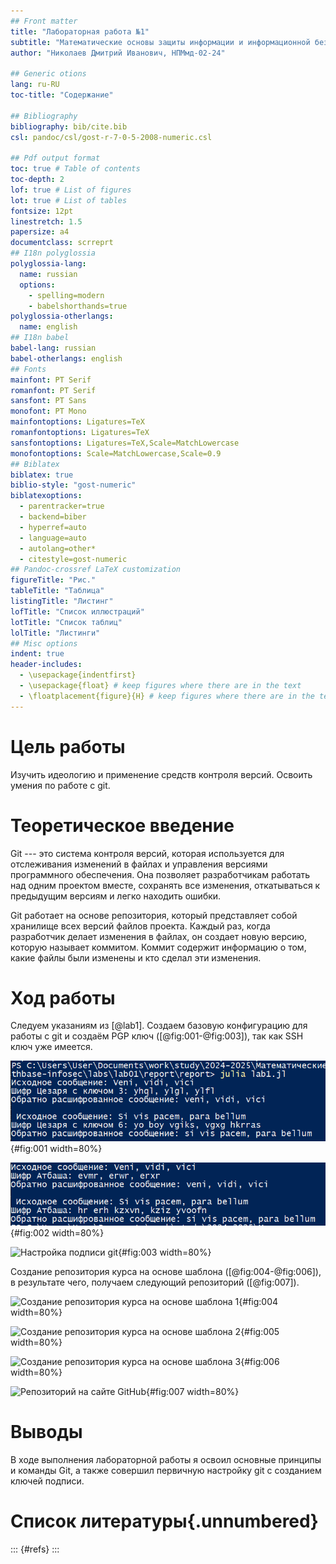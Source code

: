 ```yaml
---
## Front matter
title: "Лабораторная работа №1"
subtitle: "Математические основы защиты информации и информационной безопасности"
author: "Николаев Дмитрий Иванович, НПМмд-02-24"

## Generic otions
lang: ru-RU
toc-title: "Содержание"

## Bibliography
bibliography: bib/cite.bib
csl: pandoc/csl/gost-r-7-0-5-2008-numeric.csl

## Pdf output format
toc: true # Table of contents
toc-depth: 2
lof: true # List of figures
lot: true # List of tables
fontsize: 12pt
linestretch: 1.5
papersize: a4
documentclass: scrreprt
## I18n polyglossia
polyglossia-lang:
  name: russian
  options:
	- spelling=modern
	- babelshorthands=true
polyglossia-otherlangs:
  name: english
## I18n babel
babel-lang: russian
babel-otherlangs: english
## Fonts
mainfont: PT Serif
romanfont: PT Serif
sansfont: PT Sans
monofont: PT Mono
mainfontoptions: Ligatures=TeX
romanfontoptions: Ligatures=TeX
sansfontoptions: Ligatures=TeX,Scale=MatchLowercase
monofontoptions: Scale=MatchLowercase,Scale=0.9
## Biblatex
biblatex: true
biblio-style: "gost-numeric"
biblatexoptions:
  - parentracker=true
  - backend=biber
  - hyperref=auto
  - language=auto
  - autolang=other*
  - citestyle=gost-numeric
## Pandoc-crossref LaTeX customization
figureTitle: "Рис."
tableTitle: "Таблица"
listingTitle: "Листинг"
lofTitle: "Список иллюстраций"
lotTitle: "Список таблиц"
lolTitle: "Листинги"
## Misc options
indent: true
header-includes:
  - \usepackage{indentfirst}
  - \usepackage{float} # keep figures where there are in the text
  - \floatplacement{figure}{H} # keep figures where there are in the text
---
```


# Цель работы

Изучить идеологию и применение средств контроля версий. Освоить умения по работе с git.

# Теоретическое введение

Git --- это система контроля версий, которая используется для отслеживания изменений в файлах и управления версиями программного обеспечения. Она позволяет разработчикам работать над одним проектом вместе, сохранять все изменения, откатываться к предыдущим версиям и легко находить ошибки.

Git работает на основе репозитория, который представляет собой хранилище всех версий файлов проекта. Каждый раз, когда разработчик делает изменения в файлах, он создает новую версию, которую называет коммитом. Коммит содержит информацию о том, какие файлы были изменены и кто сделал эти изменения.

# Ход работы

Следуем указаниям из [@lab1]. Создаем базовую конфигурацию для работы с git и создаём PGP ключ ([@fig:001-@fig:003]), так как SSH ключ уже имеется.

![Настройка конфигурации git](image/1.png){#fig:001 width=80%}

![Создание PGP ключа](image/2.png){#fig:002 width=80%}

![Настройка подписи git](image/3.png){#fig:003 width=80%}

Создание репозитория курса на основе шаблона ([@fig:004-@fig:006]), в результате чего, получаем следующий репозиторий ([@fig:007]).

![Создание репозитория курса на основе шаблона 1](image/4.png){#fig:004 width=80%}

![Создание репозитория курса на основе шаблона 2](image/5.png){#fig:005 width=80%}

![Создание репозитория курса на основе шаблона 3](image/6.png){#fig:006 width=80%}

![Репозиторий на сайте GitHub](image/7.png){#fig:007 width=80%}

# Выводы

В ходе выполнения лабораторной работы я освоил основные принципы и команды Git, а также совершил первичную настройку git с созданием ключей подписи.

# Список литературы{.unnumbered}

::: {#refs}
:::
